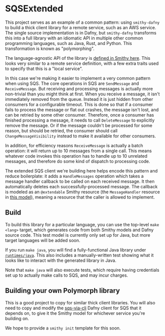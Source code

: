 # SQSExtended

This project serves as an example of a common pattern:
using `smithy-dafny` to build a thick client library for a remote service,
such as an AWS service.
The single source implementation is in Dafny,
but `smithy-dafny` transforms this into a full library with an idiomatic API
in multiple other common programming languages,
such as Java, Rust, and Python.
This transformation is known as "polymorphing".

The language-agnostic API of the library is
[defined in Smithy here](Model/sqsextended.smithy).
This looks very similar to a remote service definition,
with a few extra traits used to specify that this is a "local service".

In this case we're making it easier to implement a very common pattern
when using SQS.
The core operations in SQS are `SendMessage` and `ReceiveMessage`.
But receiving and processing messages is actually more non-trivial than you might think at first.
When you receive a message, it isn't immediately removed from the queue.
Instead it is just hidden from other consumers for a configurable timeout.
This is done so that if a consumer fails to process the message or flat out crashes,
the message isn't lost, and can be retried by some other consumer.
Therefore, once a consumer has finished processing a message,
it needs to call `DeleteMessage` to explicitly remove the message.
Or if the message couldn't be processed for some reason,
but should be retried,
the consumer should call `ChangeMessageVisibility` instead
to make it available for other consumers.

In addition, for efficiency reasons `ReceiveMessage` is actually a batch operation:
it will return up to 10 messages from a single call.
This means whatever code invokes this operation has to handle up to 10
unrelated messages, and therefore do some kind of dispatch to processing code.

The extended SQS client we're building here helps encode this pattern
and reduce boilerplate: it adds a `HandleMessages` operation
which takes a message handler callback to be called on each received message.
It then automatically deletes each successfully-processed message.
The callback is modeled as an `@extendable` Smithy resource
(the `MessageHandler` resource in [this model](Model/sqsextended.smithy)),
meaning a resource that the caller is allowed to implement.

## Build

To build this library for a particular language,
you can use the top-level `make <lang>` target,
which generates code from both Smithy models and Dafny source code.
This test model is currently only set up for Java,
but more target languages will be added soon.

If you run `make java`,
you will find a fully-functional Java library
under [`runtimes/java`](runtimes/java).
This also includes a manually-written test
showing what it looks like to interact with the generated library in Java.

Note that `make java` will also execute tests,
which require having credentials set up to actually make calls to SQS,
and may incur charges.

## Building your own Polymorph library

This is a good project to copy for similar thick client libraries.
You will also need to copy and modify the [sqs-via-cli](../aws-sdks/sqs-via-cli/)
Dafny client for SQS that it depends on,
to give it the Smithy model for whichever service you're building on.

We hope to provide a `smithy init` template for this soon.
